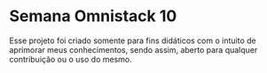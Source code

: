 # Semana Omnistack 10

Esse projeto foi criado somente para fins didáticos com o intuito de aprimorar meus conhecimentos, sendo assim, aberto para qualquer contribuição ou o uso do mesmo.

